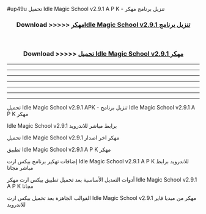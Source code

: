 #up49u تحميل Idle Magic School v2.9.1 A P K - تنزيل برنامج مهكر



<div align="center">
<h3>Download >>>>> <a href="https://runaway1.web.app/?sq=Idle Magic School v2.9.1">مهكرIdle Magic School v2.9.1 تنزيل برنامج</a></h3><br>

<h3>Download >>>>> <a href="https://runaway1.web.app/?sq=Idle Magic School v2.9.1">تحميل Idle Magic School v2.9.1 مهكر</a></h3>
</div>


----------------------------------------------------------

----------------------------------------------------------

----------------------------------------------------------

----------------------------------------------------------

----------------------------------------------------------

----------------------------------------------------------

----------------------------------------------------------

تحميل Idle Magic School v2.9.1 APK - تنزيل برنامج Idle Magic School v2.9.1 A P K مهكر

Idle Magic School v2.9.1 برابط مباشر للاندرويد

تحميل Idle Magic School v2.9.1 مهكر اخر اصدار

تطبيق Idle Magic School v2.9.1 A P K مهكر

إضافات تهكير برنامج بيكس ارت Idle Magic School v2.9.1 A P K للاندرويد برابط مباشر مجانا

أدوات التعديل الأساسية بعد تحميل تطبيق بيكس ارت مهكر Idle Magic School v2.9.1 A P K مجانا

القوالب الجاهزة بعد تحميل بيكس ارت Idle Magic School v2.9.1 مهكر من ميديا فاير للاندرويد



